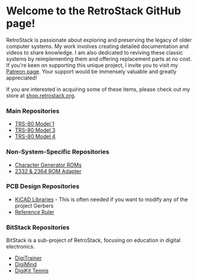 # Welcome to the RetroStack GitHub page!

RetroStack is passionate about exploring and preserving the legacy of older computer systems. My work involves creating detailed documentation and videos to share knowledge. I am also dedicated to reviving these classic systems by reimplementing them and offering replacement parts at no cost. If you're keen on supporting this unique project, I invite you to visit my [Patreon page](https://www.patreon.com/retrostack). Your support would be immensely valuable and greatly appreciated!

If you are interested in acquiring some of these items, please check out my store at [shop.retrostack.org](https://shop.retrostack.org).

### Main Repositories

- [TRS-80 Model 1](https://github.com/RetroStack/TRS-80-Model-I)
- [TRS-80 Model 3](https://github.com/RetroStack/TRS-80-Model-3)
- [TRS-80 Model 4](https://github.com/RetroStack/TRS-80-Model-4)

### Non-System-Specific Repositories

- [Character Generator ROMs](https://github.com/RetroStack/Character_Generator_ROMs)
- [2332 & 2364 ROM Adapter](https://github.com/RetroStack/2332_2364-ROM_Adapter)

### PCB Design Repositories

- [KiCAD Libraries](https://github.com/RetroStack/KiCAD-Libraries) - This is often needed if you want to modify any of the project Gerbers
- [Reference Ruler](https://github.com/RetroStack/Reference-Ruler)

### BitStack Repositories

BitStack is a sub-project of RetroStack, focusing on education in digital electronics. 

- [DigiTrainer](https://github.com/RetroStack/BitStack-DigiTrainer)
- [DigiMind](https://github.com/RetroStack/BitStack-DigiMind)
- [DigiKit Tennis](https://github.com/RetroStack/BitStack-DigiKit-Tennis)
